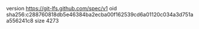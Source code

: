 version https://git-lfs.github.com/spec/v1
oid sha256:c288760818db5e46384ba2ecba00f162539cd6a01120c034a3d751aa556241c8
size 4273
